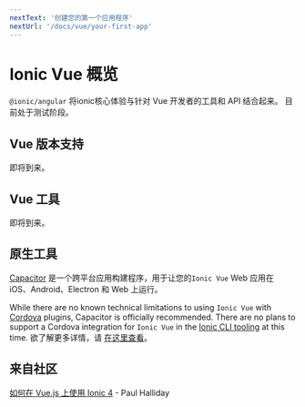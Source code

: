 ```yaml
---
nextText: '创建您的第一个应用程序'
nextUrl: '/docs/vue/your-first-app'
---
```


# Ionic Vue 概览

`@ionic/angular` 将ionic核心体验与针对 Vue 开发者的工具和 API 结合起来。 目前处于测试阶段。

## Vue 版本支持

即将到来。

## Vue 工具

即将到来。

## 原生工具

[Capacitor](https://capacitor.ionicframework.com) 是一个跨平台应用构建程序，用于让您的`Ionic Vue` Web 应用在 iOS、Android、Electron 和 Web 上运行。

While there are no known technical limitations to using `Ionic Vue` with [Cordova](https://cordova.apache.org/) plugins, Capacitor is officially recommended. There are no plans to support a Cordova integration for `Ionic Vue` in the [Ionic CLI tooling](/docs/cli) at this time. 欲了解更多详情，请 [在这里查看](https://capacitor.ionicframework.com/docs/cordova)。

## 来自社区

[如何在 Vue.js 上使用 Ionic 4](https://alligator.io/vuejs/vue-ionic/) - Paul Halliday